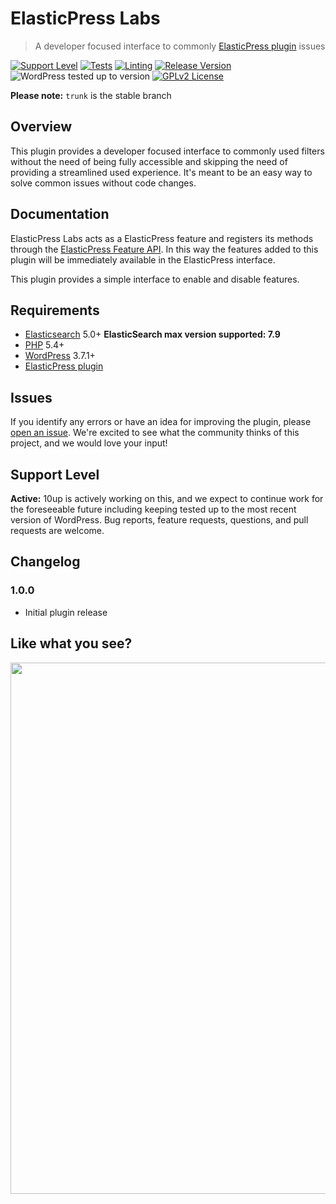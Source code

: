 # ElasticPress Labs

> A developer focused interface to commonly [ElasticPress plugin](https://github.com/10up/ElasticPress/) issues

[![Support Level](https://img.shields.io/badge/support-active-green.svg)](#support-level) [![Tests](https://github.com/10up/ElasticPressLabs/actions/workflows/test.yml/badge.svg)](https://github.com/10up/ElasticPressLabs/actions/workflows/test.yml) [![Linting](https://github.com/10up/ElasticPressLabs/actions/workflows/lint.yml/badge.svg)](https://github.com/10up/ElasticPressLabs/actions/workflows/lint.yml) [![Release Version](https://img.shields.io/github/release/10up/ElasticPressLabs.svg)](https://github.com/10up/ElasticPressLabs/releases/latest) ![WordPress tested up to version](https://img.shields.io/badge/WordPress-v5.0%20tested-success.svg) [![GPLv2 License](https://img.shields.io/github/license/10up/ElasticPressLabs.svg)](https://github.com/10up/ElasticPressLabs/blob/develop/LICENSE.md)

**Please note:** `trunk` is the stable branch

## Overview

This plugin provides a developer focused interface to commonly used filters without the need
of being fully accessible and skipping the need of providing a streamlined used experience.
It's meant to be an easy way to solve common issues without code changes.

## Documentation

ElasticPress Labs acts as a ElasticPress feature and registers its methods through the
[ElasticPress Feature
API](http://10up.github.io/ElasticPress/tutorial-feature-api.html). In this way the
features added to this plugin will be immediately available in the ElasticPress interface.

This plugin provides a simple interface to enable and disable features.

## Requirements

* [Elasticsearch](https://www.elastic.co) 5.0+ **ElasticSearch max version supported: 7.9**
* [PHP](https://php.net/) 5.4+
* [WordPress](http://wordpress.org) 3.7.1+
* [ElasticPress plugin](https://github.com/10up/ElasticPress/)

## Issues

If you identify any errors or have an idea for improving the plugin, please [open an issue](https://github.com/10up/ElasticPressLabs/issues?state=open). We're excited to see what the community thinks of this project, and we would love your input!

## Support Level

**Active:** 10up is actively working on this, and we expect to continue work for the foreseeable future including keeping tested up to the most recent version of WordPress.  Bug reports, feature requests, questions, and pull requests are welcome.

## Changelog

### 1.0.0
- Initial plugin release

## Like what you see?

<p align="center">
<a href="http://10up.com/contact/"><img src="https://10up.com/uploads/2016/10/10up-Github-Banner.png" width="850"></a>
</p>
